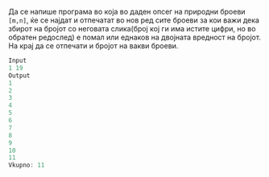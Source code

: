 Да се напише програма во која во даден опсег на природни броеви `[m,n]`,
ќе се најдат и отпечатат во нов ред сите броеви за кои важи дека збирот на бројот со неговата слика(број кој ги има истите цифри, но во обратен редослед)
е помал или еднаков на двојната вредност на бројот. На крај да се отпечати и бројот на вакви броеви.

```C++
Input
1 19
Output
1
2
3
4
5
6
7
8
9
10
11
Vkupno: 11
```